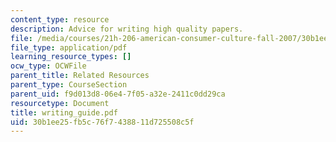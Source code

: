 ```yaml
---
content_type: resource
description: Advice for writing high quality papers.
file: /media/courses/21h-206-american-consumer-culture-fall-2007/30b1ee25fb5c76f7438811d725508c5f_writing_guide.pdf
file_type: application/pdf
learning_resource_types: []
ocw_type: OCWFile
parent_title: Related Resources
parent_type: CourseSection
parent_uid: f9d013d8-06e4-7f05-a32e-2411c0dd29ca
resourcetype: Document
title: writing_guide.pdf
uid: 30b1ee25-fb5c-76f7-4388-11d725508c5f
---
```

